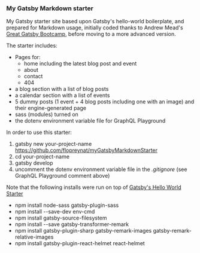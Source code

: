 ### My Gatsby Markdown starter

My Gatsby starter site based upon Gatsby's hello-world boilerplate, and prepared for Markdown usage, initially coded thanks to Andrew Mead's [Great Gatsby Bootcamp](https://www.youtube.com/watch?v=8t0vNu2fCCM), before moving to a more advanced version.

The starter includes:
- Pages for:
    - home including the latest blog post and event
    - about
    - contact
    - 404
- a blog section with a list of blog posts
- a calendar section with a list of events
- 5 dummy posts (1 event + 4 blog posts including one with an image) and their engine-generated page
- sass (modules) turned on
- the dotenv environment variable file for GraphQL Playground

In order to use this starter:

1. gatsby new your-project-name https://github.com/flopreynat/myGatsbyMarkdownStarter
2. cd your-project-name
3. gatsby develop
4. uncomment the dotenv environment variable file in the _.gitignore_ (see GraphQL Playground comment above)

Note that the following installs were run on top of [Gatsby's Hello World Starter](https://github.com/gatsbyjs/gatsby-starter-hello-world)
- npm install node-sass gatsby-plugin-sass
- npm install --save-dev env-cmd
- npm install gatsby-source-filesystem
- npm install --save gatsby-transformer-remark
- npm install gatsby-plugin-sharp gatsby-remark-images gatsby-remark-relative-images
- npm install gatsby-plugin-react-helmet react-helmet